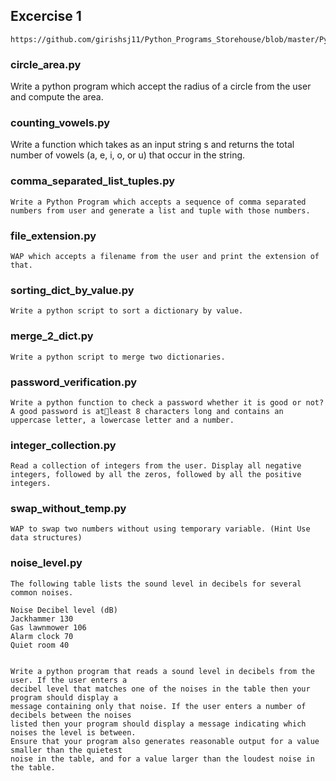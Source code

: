## Excercise 1
    https://github.com/girishsj11/Python_Programs_Storehouse/blob/master/Python_Excercise/Python_Excercises_session1.pdf

### circle_area.py

  Write a python program which accept the radius of a circle from the user and compute the area.
  
### counting_vowels.py

  Write a function which takes as an input string s and returns the total number of vowels (a, e, i, o, 
or u) that occur in the string.

### comma_separated_list_tuples.py
    
    Write a Python Program which accepts a sequence of comma separated numbers from user and generate a list and tuple with those numbers.

### file_extension.py
    
    WAP which accepts a filename from the user and print the extension of that.
  
### sorting_dict_by_value.py

    Write a python script to sort a dictionary by value.
  
### merge_2_dict.py

    Write a python script to merge two dictionaries.
  
### password_verification.py

    Write a python function to check a password whether it is good or not? A good password is atleast 8 characters long and contains an uppercase letter, a lowercase letter and a number.
  
### integer_collection.py

    Read a collection of integers from the user. Display all negative integers, followed by all the zeros, followed by all the positive integers.

### swap_without_temp.py

    WAP to swap two numbers without using temporary variable. (Hint Use data structures)
    
### noise_level.py

    The following table lists the sound level in decibels for several common noises.
    
    Noise Decibel level (dB)
    Jackhammer 130
    Gas lawnmower 106
    Alarm clock 70
    Quiet room 40
    
    
    Write a python program that reads a sound level in decibels from the user. If the user enters a 
    decibel level that matches one of the noises in the table then your program should display a 
    message containing only that noise. If the user enters a number of decibels between the noises 
    listed then your program should display a message indicating which noises the level is between. 
    Ensure that your program also generates reasonable output for a value smaller than the quietest 
    noise in the table, and for a value larger than the loudest noise in the table.
   
